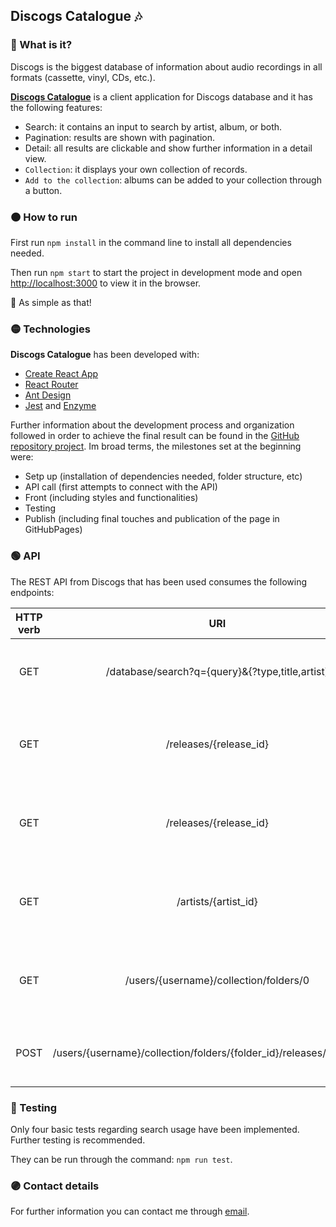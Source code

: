 ## Discogs Catalogue 🎶
### 🔴 What is it?

Discogs is the biggest database of information about audio recordings in all formats (cassette, vinyl, CDs, etc.).

[**Discogs Catalogue**](https://neired.github.io/discogs-catalogue/#/) is a client application for Discogs database and it has the following features:
- Search: it contains an input to search by artist, album, or both.
- Pagination: results are shown with pagination.
- Detail: all results are clickable and show further information in a detail view.
- `Collection`: it displays your own collection of records.
- `Add to the collection`: albums can be added to your collection through a button.

### 🟠 How to run

First run `npm install` in the command line to install all dependencies needed. 

Then run `npm start` to start the project in development mode and open [http://localhost:3000](http://localhost:3000) to view it in the browser.

💫  As simple as that!

### 🟡 Technologies

**Discogs Catalogue** has been developed with:
- [Create React App](https://github.com/facebook/create-react-app)
- [React Router](https://reactrouter.com/)
- [Ant Design](https://ant.design/)
- [Jest](https://jestjs.io/) and [Enzyme](https://enzymejs.github.io/enzyme)

Further information about the development process and organization followed in order to achieve the final result can be found in the [GitHub repository project](https://github.com/neired/discogs-catalogue/projects/1). Im broad terms, the milestones set at the beginning were:
- Setp up (installation of dependencies needed, folder structure, etc)
- API call (first attempts to connect with the API)
- Front (including styles and functionalities)
- Testing
- Publish (including final touches and publication of the page in GitHubPages)

### 🟢 API

The REST API from Discogs that has been used consumes the following endpoints:

| HTTP verb |    URI    | Action           |
|:---------:|:---------:|:----------------:|
| GET       | /database/search?q={query}&{?type,title,artist} | lists all items that match the query and type |
| GET       | /releases/{release_id} | provides detailed information about a particular release |
| GET       | /releases/{release_id} | provides detailed information about a particular release |
| GET       | /artists/{artist_id} | provides detailed information about a particular artist |
| GET       | /users/{username}/collection/folders/0 | retrieves metadata about folder "All" in user’s collection |
| POST       | /users/{username}/collection/folders/{folder_id}/releases/{release_id} | add a release to a folder in user’s collection |


### 🔵 Testing

Only four basic tests regarding search usage have been implemented. Further testing is recommended.

They can be run through the command: `npm run test`.

### 🟣 Contact details
For further information you can contact me through [email](mailto:nmillans91@gmail.com).